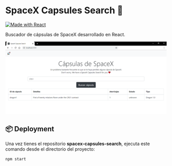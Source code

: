 # SpaceX Capsules Search 🚀

[![Made with React](https://img.shields.io/static/v1?label=Builded%20with&message=React&color=blue)](https://reactjs.org/)

Buscador de cápsulas de SpaceX desarrollado en React.

![Captura de pantalla de SpaceX Capsules Search](./screenshot.PNG)

## 📦 Deployment
Una vez tienes el repositorio **spacex-capsules-search**, ejecuta este comando desde el directorio del proyecto:

```bash
npm start
```
